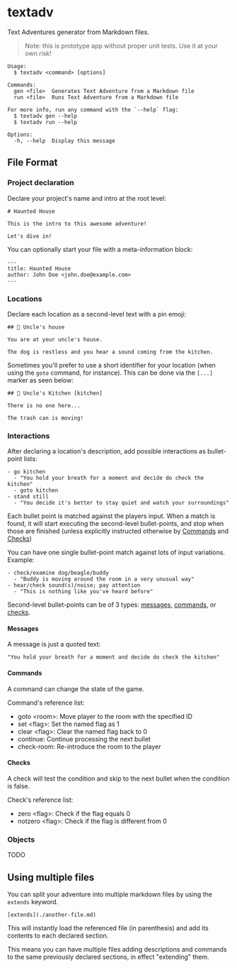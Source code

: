# textadv

Text Adventures generator from Markdown files.

> Note: this is prototype app without proper unit tests.
> Use it at your own risk!

```
Usage:
  $ textadv <command> [options]

Commands:
  gen <file>  Generates Text Adventure from a Markdown file
  run <file>  Runs Text Adventure from a Markdown file

For more info, run any command with the `--help` flag:
  $ textadv gen --help
  $ textadv run --help

Options:
  -h, --help  Display this message 
```

## File Format

### Project declaration

Declare your project's name and intro at the root level:

```
# Haunted House

This is the intro to this awesome adventure!

Let's dive in!
```

You can optionally start your file with a meta-information block:
```
---
title: Haunted House
author: John Doe <john.doe@example.com>
---
```

### Locations

Declare each location as a second-level text with a pin emoji:
```
## 📍 Uncle's house

You are at your uncle's house.

The dog is restless and you hear a sound coming from the kitchen.
```

Sometimes you'll prefer to use a short identifier for your location (when using the `goto` command, for instance). This can be done via the `[...]` marker as seen below:

```
## 📍 Uncle's Kitchen [kitchen]

There is no one here...

The trash can is moving!
```

### Interactions

After declaring a location's description, add possible interactions as bullet-point lists:

```
- go kitchen
  - "You hold your breath for a moment and decide do check the kitchen"
  - goto kitchen
- stand still
  - "You decide it's better to stay quiet and watch your surroundings"
```

Each bullet point is matched against the players input. When a match is found, it will start executing the second-level bullet-points, and stop when those are finished (unless explicitly instructed otherwise by [Commands](#commands) and [Checks](#checks))

You can have one single bullet-point match against lots of input variations.
Example:
```
- check/examine dog/beagle/buddy
  - "Buddy is moving around the room in a very unusual way"
- hear/check sound(s)/noise; pay attention 
  - "This is nothing like you've heard before"
```

Second-level bullet-points can be of 3 types: [messages](#messages), [commands](#commands), or [checks](#checks).

#### Messages

A message is just a quoted text:
```
"You hold your breath for a moment and decide do check the kitchen"
```

#### Commands

A command can change the state of the game.

Command's reference list:

- goto \<room>: Move player to the room with the specified ID
- set \<flag>: Set the named flag as 1 
- clear \<flag>: Clear the named flag back to 0 
- continue: Continue processing the next bullet
- check-room: Re-introduce the room to the player

#### Checks

A check will test the condition and skip to the next bullet when the condition is false.

Check's reference list:

- zero \<flag>: Check if the flag equals 0
- notzero \<flag>: Check if the flag is different from 0 

### Objects

TODO

## Using multiple files

You can split your adventure into multiple markdown files by using the `extends` keyword.

```
[extends](./another-file.md)
```

This will instantly load the referenced file (in parenthesis) and add its contents to each declared section.

This means you can have multiple files adding descriptions and commands to the same previously declared sections, in effect "extending" them.
